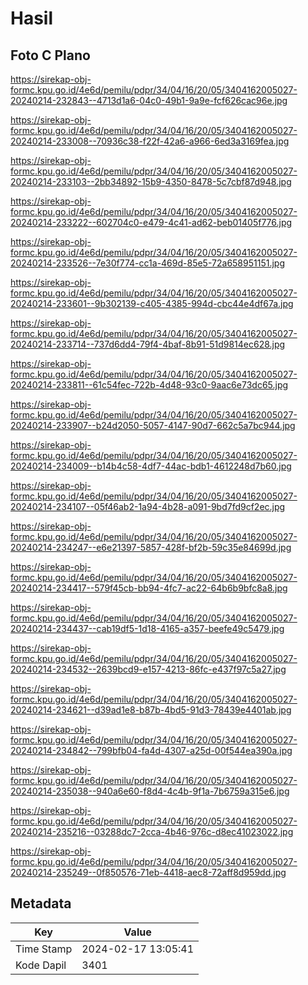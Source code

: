 # Hasil

## Foto C Plano

https://sirekap-obj-formc.kpu.go.id/4e6d/pemilu/pdpr/34/04/16/20/05/3404162005027-20240214-232843--4713d1a6-04c0-49b1-9a9e-fcf626cac96e.jpg

https://sirekap-obj-formc.kpu.go.id/4e6d/pemilu/pdpr/34/04/16/20/05/3404162005027-20240214-233008--70936c38-f22f-42a6-a966-6ed3a3169fea.jpg

https://sirekap-obj-formc.kpu.go.id/4e6d/pemilu/pdpr/34/04/16/20/05/3404162005027-20240214-233103--2bb34892-15b9-4350-8478-5c7cbf87d948.jpg

https://sirekap-obj-formc.kpu.go.id/4e6d/pemilu/pdpr/34/04/16/20/05/3404162005027-20240214-233222--602704c0-e479-4c41-ad62-beb01405f776.jpg

https://sirekap-obj-formc.kpu.go.id/4e6d/pemilu/pdpr/34/04/16/20/05/3404162005027-20240214-233526--7e30f774-cc1a-469d-85e5-72a658951151.jpg

https://sirekap-obj-formc.kpu.go.id/4e6d/pemilu/pdpr/34/04/16/20/05/3404162005027-20240214-233601--9b302139-c405-4385-994d-cbc44e4df67a.jpg

https://sirekap-obj-formc.kpu.go.id/4e6d/pemilu/pdpr/34/04/16/20/05/3404162005027-20240214-233714--737d6dd4-79f4-4baf-8b91-51d9814ec628.jpg

https://sirekap-obj-formc.kpu.go.id/4e6d/pemilu/pdpr/34/04/16/20/05/3404162005027-20240214-233811--61c54fec-722b-4d48-93c0-9aac6e73dc65.jpg

https://sirekap-obj-formc.kpu.go.id/4e6d/pemilu/pdpr/34/04/16/20/05/3404162005027-20240214-233907--b24d2050-5057-4147-90d7-662c5a7bc944.jpg

https://sirekap-obj-formc.kpu.go.id/4e6d/pemilu/pdpr/34/04/16/20/05/3404162005027-20240214-234009--b14b4c58-4df7-44ac-bdb1-4612248d7b60.jpg

https://sirekap-obj-formc.kpu.go.id/4e6d/pemilu/pdpr/34/04/16/20/05/3404162005027-20240214-234107--05f46ab2-1a94-4b28-a091-9bd7fd9cf2ec.jpg

https://sirekap-obj-formc.kpu.go.id/4e6d/pemilu/pdpr/34/04/16/20/05/3404162005027-20240214-234247--e6e21397-5857-428f-bf2b-59c35e84699d.jpg

https://sirekap-obj-formc.kpu.go.id/4e6d/pemilu/pdpr/34/04/16/20/05/3404162005027-20240214-234417--579f45cb-bb94-4fc7-ac22-64b6b9bfc8a8.jpg

https://sirekap-obj-formc.kpu.go.id/4e6d/pemilu/pdpr/34/04/16/20/05/3404162005027-20240214-234437--cab19df5-1d18-4165-a357-beefe49c5479.jpg

https://sirekap-obj-formc.kpu.go.id/4e6d/pemilu/pdpr/34/04/16/20/05/3404162005027-20240214-234532--2639bcd9-e157-4213-86fc-e437f97c5a27.jpg

https://sirekap-obj-formc.kpu.go.id/4e6d/pemilu/pdpr/34/04/16/20/05/3404162005027-20240214-234621--d39ad1e8-b87b-4bd5-91d3-78439e4401ab.jpg

https://sirekap-obj-formc.kpu.go.id/4e6d/pemilu/pdpr/34/04/16/20/05/3404162005027-20240214-234842--799bfb04-fa4d-4307-a25d-00f544ea390a.jpg

https://sirekap-obj-formc.kpu.go.id/4e6d/pemilu/pdpr/34/04/16/20/05/3404162005027-20240214-235038--940a6e60-f8d4-4c4b-9f1a-7b6759a315e6.jpg

https://sirekap-obj-formc.kpu.go.id/4e6d/pemilu/pdpr/34/04/16/20/05/3404162005027-20240214-235216--03288dc7-2cca-4b46-976c-d8ec41023022.jpg

https://sirekap-obj-formc.kpu.go.id/4e6d/pemilu/pdpr/34/04/16/20/05/3404162005027-20240214-235249--0f850576-71eb-4418-aec8-72aff8d959dd.jpg


## Metadata

| Key        | Value               |
| ---------- | ------------------- |
| Time Stamp | 2024-02-17 13:05:41 |
| Kode Dapil | 3401                |



